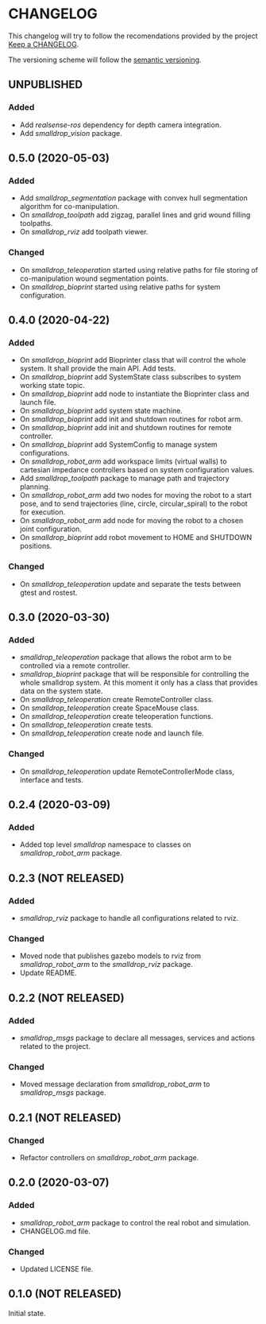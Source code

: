 # CHANGELOG

This changelog will try to follow the recomendations provided by the project [Keep a CHANGELOG](https://keepachangelog.com/en/0.3.0/).

The versioning scheme will follow the [semantic versioning](https://semver.org/). 

## UNPUBLISHED

### Added
- Add *realsense-ros* dependency for depth camera integration.
- Add *smalldrop_vision* package.

## 0.5.0 (2020-05-03)

### Added
- Add *smalldrop_segmentation* package with convex hull segmentation algorithm for co-manipulation.
- On *smalldrop_toolpath* add zigzag, parallel lines and grid wound filling toolpaths.
- On *smalldrop_rviz* add toolpath viewer.

### Changed
- On *smalldrop_teleoperation* started using relative paths for file storing of co-manipulation wound segmentation points.
- On *smalldrop_bioprint* started using relative paths for system configuration.

## 0.4.0 (2020-04-22)

### Added
- On *smalldrop_bioprint* add Bioprinter class that will control the whole system. It shall provide the main API. Add tests.
- On *smalldrop_bioprint* add SystemState class subscribes to system working state topic.
- On *smalldrop_bioprint* add node to instantiate the Bioprinter class and launch file.
- On *smalldrop_bioprint* add system state machine.
- On *smalldrop_bioprint* add init and shutdown routines for robot arm.
- On *smalldrop_bioprint* add init and shutdown routines for remote controller.
- On *smalldrop_bioprint* add SystemConfig to manage system configurations.
- On *smalldrop_robot_arm* add workspace limits (virtual walls) to cartesian impedance controllers based on system configuration values.
- Add *smalldrop_toolpath* package to manage path and trajectory planning.
- On *smalldrop_robot_arm* add two nodes for moving the robot to a start pose, and to send trajectories (line, circle, circular_spiral) to the robot for execution.
- On *smalldrop_robot_arm* add node for moving the robot to a chosen joint configuration.
- On *smalldrop_bioprint* add robot movement to HOME and SHUTDOWN positions.

### Changed
- On *smalldrop_teleoperation* update and separate the tests between gtest and rostest.

## 0.3.0 (2020-03-30)

### Added
- *smalldrop_teleoperation* package that allows the robot arm to be controlled via a remote controller.
- *smalldrop_bioprint* package that will be responsible for controlling the whole smalldrop system. At this moment it only has a class that provides data on the system state.
- On *smalldrop_teleoperation* create RemoteController class.
- On *smalldrop_teleoperation* create SpaceMouse class.
- On *smalldrop_teleoperation* create teleoperation functions.
- On *smalldrop_teleoperation* create tests.
- On *smalldrop_teleoperation* create node and launch file.

### Changed
- On *smalldrop_teleoperation* update RemoteControllerMode class, interface and tests.

## 0.2.4 (2020-03-09)

### Added
- Added top level *smalldrop* namespace to classes on *smalldrop_robot_arm* package.

## 0.2.3 (NOT RELEASED)

### Added 
- *smalldrop_rviz* package to handle all configurations related to rviz.

### Changed 
- Moved node that publishes gazebo models to rviz from *smalldrop_robot_arm* to the *smalldrop_rviz* package.
- Update README.

## 0.2.2 (NOT RELEASED)

### Added
- *smalldrop_msgs* package to declare all messages, services and actions related to the project.

### Changed
- Moved message declaration from *smalldrop_robot_arm* to *smalldrop_msgs* package.

## 0.2.1 (NOT RELEASED)

### Changed
- Refactor controllers on *smalldrop_robot_arm* package.

## 0.2.0 (2020-03-07)

### Added
- *smalldrop_robot_arm* package to control the real robot and simulation.
- CHANGELOG.md file.

### Changed
- Updated LICENSE file.

## 0.1.0 (NOT RELEASED)

Initial state.